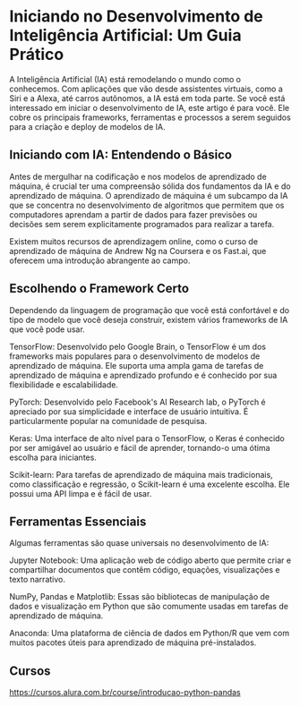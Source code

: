 # Iniciando no Desenvolvimento de Inteligência Artificial: Um Guia Prático

A Inteligência Artificial (IA) está remodelando o mundo como o conhecemos. Com aplicações que vão desde assistentes virtuais, como a Siri e a Alexa, até carros autônomos, a IA está em toda parte. Se você está interessado em iniciar o desenvolvimento de IA, este artigo é para você. Ele cobre os principais frameworks, ferramentas e processos a serem seguidos para a criação e deploy de modelos de IA.

## Iniciando com IA: Entendendo o Básico
Antes de mergulhar na codificação e nos modelos de aprendizado de máquina, é crucial ter uma compreensão sólida dos fundamentos da IA e do aprendizado de máquina. O aprendizado de máquina é um subcampo da IA que se concentra no desenvolvimento de algoritmos que permitem que os computadores aprendam a partir de dados para fazer previsões ou decisões sem serem explicitamente programados para realizar a tarefa.

Existem muitos recursos de aprendizagem online, como o curso de aprendizado de máquina de Andrew Ng na Coursera e os Fast.ai, que oferecem uma introdução abrangente ao campo.

## Escolhendo o Framework Certo
Dependendo da linguagem de programação que você está confortável e do tipo de modelo que você deseja construir, existem vários frameworks de IA que você pode usar.

TensorFlow: Desenvolvido pelo Google Brain, o TensorFlow é um dos frameworks mais populares para o desenvolvimento de modelos de aprendizado de máquina. Ele suporta uma ampla gama de tarefas de aprendizado de máquina e aprendizado profundo e é conhecido por sua flexibilidade e escalabilidade.

PyTorch: Desenvolvido pelo Facebook's AI Research lab, o PyTorch é apreciado por sua simplicidade e interface de usuário intuitiva. É particularmente popular na comunidade de pesquisa.

Keras: Uma interface de alto nível para o TensorFlow, o Keras é conhecido por ser amigável ao usuário e fácil de aprender, tornando-o uma ótima escolha para iniciantes.

Scikit-learn: Para tarefas de aprendizado de máquina mais tradicionais, como classificação e regressão, o Scikit-learn é uma excelente escolha. Ele possui uma API limpa e é fácil de usar.

## Ferramentas Essenciais
Algumas ferramentas são quase universais no desenvolvimento de IA:

Jupyter Notebook: Uma aplicação web de código aberto que permite criar e compartilhar documentos que contêm código, equações, visualizações e texto narrativo.

NumPy, Pandas e Matplotlib: Essas são bibliotecas de manipulação de dados e visualização em Python que são comumente usadas em tarefas de aprendizado de máquina.

Anaconda: Uma plataforma de ciência de dados em Python/R que vem com muitos pacotes úteis para aprendizado de máquina pré-instalados.

## Cursos

https://cursos.alura.com.br/course/introducao-python-pandas